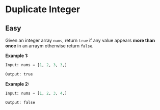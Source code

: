 # Duplicate Integer

## Easy

Given an integer array `nums`, return `true` if any value appears **more than once** in an arraym otherwise return `false`.

**Example 1:**

```python
Input: nums = [1, 2, 3, 3,]

Output: true
```

**Example 2:**

```python
Input: nums = [1, 2, 3, 4,]

Output: false
```
